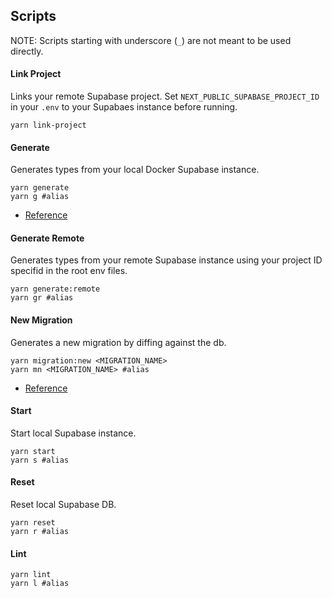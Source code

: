 ## Scripts

NOTE: Scripts starting with underscore (`_`) are not meant to be used directly.

#### Link Project

Links your remote Supabase project. Set `NEXT_PUBLIC_SUPABASE_PROJECT_ID` in your `.env` to your Supabaes instance before running.

```shell
yarn link-project
```

#### Generate

Generates types from your local Docker Supabase instance.

```shell
yarn generate
yarn g #alias
```

- [Reference](https://supabase.com/docs/guides/api/rest/generating-types)

#### Generate Remote

Generates types from your remote Supabase instance using your project ID specifid in the root env files.

```shell
yarn generate:remote
yarn gr #alias
```

#### New Migration

Generates a new migration by diffing against the db.

```shell
yarn migration:new <MIGRATION_NAME>
yarn mn <MIGRATION_NAME> #alias
```

- [Reference](https://supabase.com/docs/reference/cli/supabase-db-diff)

#### Start

Start local Supabase instance.

```shell
yarn start
yarn s #alias
```

#### Reset

Reset local Supabase DB.

```shell
yarn reset
yarn r #alias
```

#### Lint

```shell
yarn lint
yarn l #alias
```
